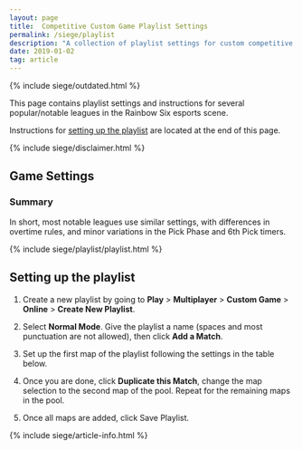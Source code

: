 ```yaml
---
layout: page
title:  Competitive Custom Game Playlist Settings
permalink: /siege/playlist
description: "A collection of playlist settings for custom competitive games for Rainbow Six Siege."
date: 2019-01-02
tag: article
---
```


{% include siege/outdated.html %}

This page contains playlist settings and instructions for several popular/notable leagues in the Rainbow Six esports scene.

Instructions for [setting up the playlist](#setting-up-the-playlist) are located at the end of this page. 

{% include siege/disclaimer.html %}

## Game Settings

### Summary

In short, most notable leagues use similar settings, with differences in overtime rules, and minor variations in the Pick Phase and 6th Pick timers. 

{% include siege/playlist/playlist.html %}

## Setting up the playlist

1. Create a new playlist by going to **Play** &gt; **Multiplayer** &gt; **Custom Game** &gt; **Online** &gt; **Create New Playlist**. 

2. Select **Normal Mode**. Give the playlist a name (spaces and most punctuation are not allowed), then click **Add a Match**. 

3. Set up the first map of the playlist following the settings in the table below. 

4. Once you are done, click **Duplicate this Match**, change the map selection to the second map of the pool. Repeat for the remaining maps in the pool. 

5. Once all maps are added, click Save Playlist. 

{% include siege/article-info.html %}
